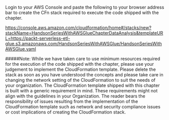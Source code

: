Login to your AWS Console and paste the following to your browser address bar to create the CFn stack required to execute the code shipped with the chapter.

https://console.aws.amazon.com/cloudformation/home#/stacks/new?stackName=HandsonSeriesWithAWSGlueChapterDataAnalysis&templateURL=https://packt-serverless-etl-glue.s3.amazonaws.com/HandsonSeriesWithAWSGlue/HandsonSeriesWithAWSGlue.yaml

#####Note: While we have taken care to use minimum resources required for the execution of the code shipped with the chapter, please use your judgement to implement the CloudFormation template. Please delete the stack as soon as you have understood the concepts and please take care in changing the network setting of the CloudFormation to suit the needs of your organization. The CloudFormation template shipped with this chapter is built with a generic requirement in mind. These requirements might not align with the guidelines in your Organization. The reader bears the responsibility of issues resulting from the implementation of the CloudFormation template such as network and security compliance issues or cost implications of creating the CloudFormation stack.
